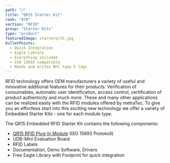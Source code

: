 ```yaml
---
path: "/"
title: "QR15 Starter Kit"
rank: "070"
section: "RFID"
group: "Starter Kits"
type: "product"
featuredImage: starterqr15.jpg
bulletPoints:
  - Quick Integration
  - Eagle Library
  - Everything included
  - ISO 15693 compatible
  - Reads and writes NFC type 5 tags
---
```

RFID technology offers OEM manufacturers a variety of useful and innovative additional features for their products: Verification of consumables, automatic user identification, access control, certification of product authenticity and much more. These and many other applications can be realized easily with the RFID modules offered by metraTec. To give you an effortless start into this exciting new technology we offer a variety of Embedded Starter Kits - one for each module type.

The QR15 Embedded RFID Starter Kit contains the following components:  

* [QR15 RFID Plug-In Module](<https://www.metratec.com/en/products/rfid/modules/qr15-Plugin/>) (ISO 15693 Protokoll)
* UDB-Mini Evaluation Board
* RFID Labels
* Documentation, Demo Software, Drivers
* Free Eagle Library with Footprint for quick integration
